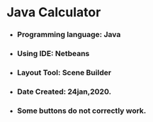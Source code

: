 # Java Calculator
- ### Programming language: Java
- ### Using IDE: Netbeans
- ### Layout Tool: Scene Builder
- ### Date Created: 24jan,2020.
- ### Some buttons do not correctly work.

                                  
                                   
